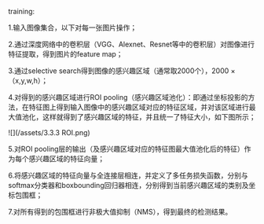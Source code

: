 training:

1.输入图像集合，以下对每一张图片操作；

2.通过深度网络中的卷积层（VGG、Alexnet、Resnet等中的卷积层）对图像进行特征提取，得到图片的feature map；

3.通过selective search得到图像的感兴趣区域（通常取2000个），2000 × （x,y,w,h）；

4.对得到的感兴趣区域进行ROI pooling（感兴趣区域池化）：即通过坐标投影的方法，在特征图上得到输入图像中的感兴趣区域对应的特征区域，并对该区域进行最大值池化，这样就得到了感兴趣区域的特征，并且统一了特征大小，如下图所示；

![](/assets/3.3.3 ROI.png)

5.对ROI pooling层的输出（及感兴趣区域对应的特征图最大值池化后的特征）作为每个感兴趣区域的特征向量；

6.将感兴趣区域的特征向量与全连接层相连，并定义了多任务损失函数，分别与softmax分类器和boxbounding回归器相连，分别得到当前感兴趣区域的类别及坐标包围框；

7.对所有得到的包围框进行非极大值抑制（NMS），得到最终的检测结果。 

